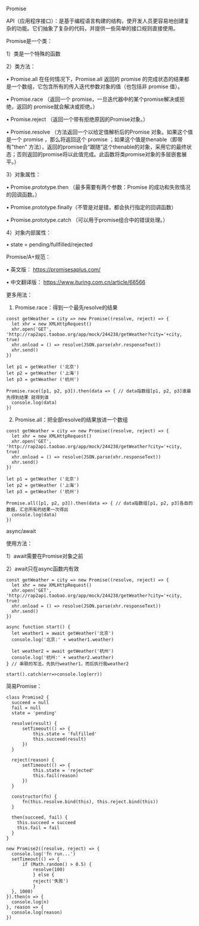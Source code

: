 Promise

API（应用程序接口）：是基于编程语言构建的结构，使开发人员更容易地创建复杂的功能。它们抽象了复杂的代码，并提供一些简单的接口规则直接使用。
  
  Promise是一个类：
  
1）类是一个特殊的函数

2）类方法：

• Promise.all  在任何情况下，Promise.all 返回的 promise 的完成状态的结果都是一个数组，它包含所有的传入迭代参数对象的值（也包括非 promise 值）。

• Promise.race  （返回一个 promise，一旦迭代器中的某个promise解决或拒绝，返回的 promise就会解决或拒绝。）

• Promise.reject  （返回一个带有拒绝原因的Promise对象。）

• Promise.resolve  （方法返回一个以给定值解析后的Promise 对象。如果这个值是一个 promise ，那么将返回这个 promise ；如果这个值是thenable（即带有"then" 方法），返回的promise会“跟随”这个thenable的对象，采用它的最终状态；否则返回的promise将以此值完成。此函数将类promise对象的多层嵌套展平。）

3）对象属性：

• Promise.prototype.then  （最多需要有两个参数：Promise 的成功和失败情况的回调函数。）

• Promise.prototype.finally（不管是对是错，都会执行指定的回调函数）

• Promise.prototype.catch  （可以用于promise组合中的错误处理。）

4）对象内部属性：

• state = pending/fullfilled/rejected

Promise/A+规范：

• 英文版： https://promisesaplus.com/

• 中文翻译版： https://www.ituring.com.cn/article/66566

更多用法：

1) Promise.race：得到一个最先resolve的结果
```
const getWeather = city => new Promise((resolve, reject) => {
  let xhr = new XMLHttpRequest()
  xhr.open('GET', 'http://rap2api.taobao.org/app/mock/244238/getWeather?city='+city, true)
  xhr.onload = () => resolve(JSON.parse(xhr.responseText))
  xhr.send()
})

let p1 = getWeather ('北京')
let p2 = getWeather ('上海')
let p3 = getWeather ('杭州')

Promise.race([p1, p2, p3]).then(data => { // data指数组[p1, p2, p3]谁最先得到结果 就得到谁
  console.log(data)
})
```

2) Promise.all：把全部resolve的结果放进一个数组
```
const getWeather = city => new Promise((resolve, reject) => {
  let xhr = new XMLHttpRequest()
  xhr.open('GET', 'http://rap2api.taobao.org/app/mock/244238/getWeather?city='+city, true)
  xhr.onload = () => resolve(JSON.parse(xhr.responseText))
  xhr.send()
})

let p1 = getWeather ('北京')
let p2 = getWeather ('上海')
let p3 = getWeather ('杭州')

Promise.all([p1, p2, p3]).then(data => { // data指数组[p1, p2, p3]各自的数据，汇总所有的结果一次得出
  console.log(data)
})
```

async/await

使用方法：

1）await需要在Promise对象之前

2）await只在async函数内有效
```
const getWeather = city => new Promise((resolve, reject) => {
  let xhr = new XMLHttpRequest()
  xhr.open('GET', 'http://rap2api.taobao.org/app/mock/244238/getWeather?city='+city, true)
  xhr.onload = () => resolve(JSON.parse(xhr.responseText))
  xhr.send()
})

async function start() {
  let weather1 = await getWeather('北京')
  console.log('北京:' + weather1.weather)

  let weather2 = await getWeather('杭州')
  console.log('杭州:' + weather2.weather)
} // 串联的写法，先执行weather1，而后执行我weather2 

start().catch(err=>console.log(err))
```

简易Promise：
```
class Promise2 {
  succeed = null
  fail = null
  state = 'pending' 

  resolve(result) {
      setTimeout(() => {
          this.state = 'fulfilled' 
          this.succeed(result)
      })
  }

  reject(reason) {
      setTimeout(() => {
          this.state = 'rejected' 
          this.fail(reason)
      })
  }

  constructor(fn) {
      fn(this.resolve.bind(this), this.reject.bind(this))
  }

  then(succeed, fail) {
    this.succeed = succeed
    this.fail = fail
  }
}

new Promise2((resolve, reject) => {
  console.log('fn run...')
  setTimeout(() => {
      if (Math.random() > 0.5) {
          resolve(100)
          } else {
          reject('失败')
          }
  }, 1000)
}).then(n => {
  console.log(n)
}, reason => {
  console.log(reason)
})
```

